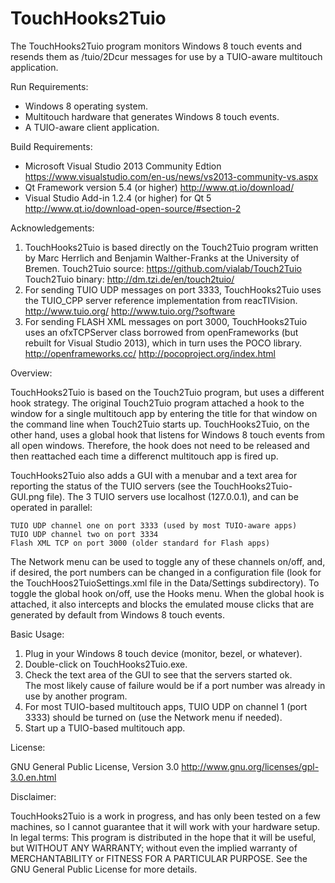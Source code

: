 # TouchHooks2Tuio
The TouchHooks2Tuio program monitors Windows 8 touch events and resends them as 
/tuio/2Dcur messages for use by a TUIO-aware multitouch application.

Run Requirements:

* Windows 8 operating system.
* Multitouch hardware that generates Windows 8 touch events.
* A TUIO-aware client application.

Build Requirements:

* Microsoft Visual Studio 2013 Community Edtion
      https://www.visualstudio.com/en-us/news/vs2013-community-vs.aspx
* Qt Framework version 5.4 (or higher)
      http://www.qt.io/download/
* Visual Studio Add-in 1.2.4 (or higher) for Qt 5
      http://www.qt.io/download-open-source/#section-2

Acknowledgements:

1. TouchHooks2Tuio is based directly on the Touch2Tuio program written by
   Marc Herrlich and Benjamin Walther-Franks at the University of Bremen.
       Touch2Tuio source:  https://github.com/vialab/Touch2Tuio
       Touch2Tuio binary:  http://dm.tzi.de/en/touch2tuio/
2. For sending TUIO UDP messages on port 3333, TouchHooks2Tuio uses the
   TUIO_CPP server reference implementation from reacTIVision.
       http://www.tuio.org/
	   http://www.tuio.org/?software
3. For sending FLASH XML messages on port 3000, TouchHooks2Tuio uses an 
   ofxTCPServer class borrowed from openFrameworks (but rebuilt for 
   Visual Studio 2013), which in turn uses the POCO library.
       http://openframeworks.cc/
	   http://pocoproject.org/index.html
	   
Overview:

TouchHooks2Tuio is based on the Touch2Tuio program, but uses a different
hook strategy.  The original Touch2Tuio program attached a hook to the
window for a single multitouch app by entering the title for that window
on the command line when Touch2Tuio starts up.  TouchHooks2Tuio, on the 
other hand, uses a global hook that listens for Windows 8 touch events from 
all open windows.  Therefore, the hook does not need to be released and then 
reattached each time a differenct multitouch app is fired up.

TouchHooks2Tuio also adds a GUI with a menubar and a text area for reporting
the status of the TUIO servers (see the TouchHooks2Tuio-GUI.png file).
The 3 TUIO servers use localhost (127.0.0.1), and can be operated in parallel:

    TUIO UDP channel one on port 3333 (used by most TUIO-aware apps)
	TUIO UDP channel two on port 3334
	Flash XML TCP on port 3000 (older standard for Flash apps)
	
The Network menu can be used to toggle any of these channels on/off, and, if
desired, the port numbers can be changed in a configuration file (look for
the TouchHoos2TuioSettings.xml file in the Data/Settings subdirectory).
To toggle the global hook on/off, use the Hooks menu.  When the global hook
is attached, it also intercepts and blocks the emulated mouse clicks that 
are generated by default from Windows 8 touch events.

Basic Usage:

1. Plug in your Windows 8 touch device (monitor, bezel, or whatever).
2. Double-click on TouchHooks2Tuio.exe.
3. Check the text area of the GUI to see that the servers started ok.  
   The most likely cause of failure would be if a port number was 
   already in use by another program.
4. For most TUIO-based multitouch apps, TUIO UDP on channel 1 (port 3333)
   should be turned on (use the Network menu if needed).
5. Start up a TUIO-based multitouch app.

License:

GNU General Public License, Version 3.0
http://www.gnu.org/licenses/gpl-3.0.en.html

Disclaimer:

TouchHooks2Tuio is a work in progress, and has only been tested on a few
machines, so I cannot guarantee that it will work with your hardware setup.
In legal terms: This program is distributed in the hope that it will be useful,
but WITHOUT ANY WARRANTY; without even the implied warranty of MERCHANTABILITY
or FITNESS FOR A PARTICULAR PURPOSE.  See the GNU General Public License 
for more details.

